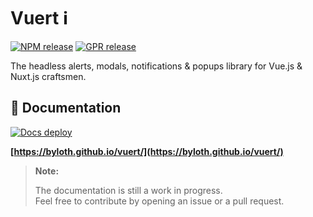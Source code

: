 # Vuert ℹ

[![NPM release](https://github.com/Byloth/vuert/actions/workflows/release-npm.yml/badge.svg)](https://github.com/Byloth/vuert/actions/workflows/release-npm.yml)
[![GPR release](https://github.com/Byloth/vuert/actions/workflows/release-gpr.yml/badge.svg)](https://github.com/Byloth/vuert/actions/workflows/release-gpr.yml)

The headless alerts, modals, notifications & popups library for Vue.js & Nuxt.js craftsmen.

## 📝 Documentation

[![Docs deploy](https://github.com/Byloth/vuert/actions/workflows/docs-deploy.yml/badge.svg)](https://github.com/Byloth/vuert/actions/workflows/docs-deploy.yml)

**[https://byloth.github.io/vuert/](https://byloth.github.io/vuert/)**

> **Note:**
>
> The documentation is still a work in progress.  
> Feel free to contribute by opening an issue or a pull request.
